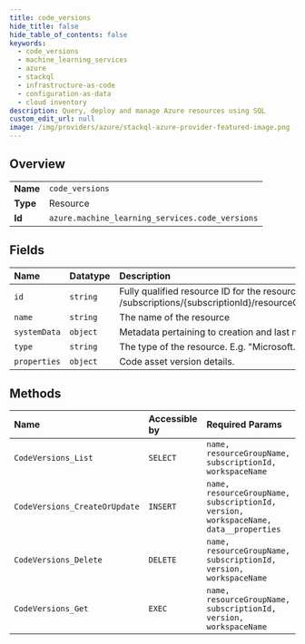```yaml
---
title: code_versions
hide_title: false
hide_table_of_contents: false
keywords:
  - code_versions
  - machine_learning_services
  - azure    
  - stackql
  - infrastructure-as-code
  - configuration-as-data
  - cloud inventory
description: Query, deploy and manage Azure resources using SQL
custom_edit_url: null
image: /img/providers/azure/stackql-azure-provider-featured-image.png
---
```

  
    

## Overview
<table><tbody>
<tr><td><b>Name</b></td><td><code>code_versions</code></td></tr>
<tr><td><b>Type</b></td><td>Resource</td></tr>
<tr><td><b>Id</b></td><td><code>azure.machine_learning_services.code_versions</code></td></tr>
</tbody></table>

## Fields
| Name | Datatype | Description |
|:-----|:---------|:------------|
| `id` | `string` | Fully qualified resource ID for the resource. Ex - /subscriptions/&#123;subscriptionId&#125;/resourceGroups/&#123;resourceGroupName&#125;/providers/&#123;resourceProviderNamespace&#125;/&#123;resourceType&#125;/&#123;resourceName&#125; |
| `name` | `string` | The name of the resource |
| `systemData` | `object` | Metadata pertaining to creation and last modification of the resource. |
| `type` | `string` | The type of the resource. E.g. "Microsoft.Compute/virtualMachines" or "Microsoft.Storage/storageAccounts" |
| `properties` | `object` | Code asset version details. |
## Methods
| Name | Accessible by | Required Params |
|:-----|:--------------|:----------------|
| `CodeVersions_List` | `SELECT` | `name, resourceGroupName, subscriptionId, workspaceName` |
| `CodeVersions_CreateOrUpdate` | `INSERT` | `name, resourceGroupName, subscriptionId, version, workspaceName, data__properties` |
| `CodeVersions_Delete` | `DELETE` | `name, resourceGroupName, subscriptionId, version, workspaceName` |
| `CodeVersions_Get` | `EXEC` | `name, resourceGroupName, subscriptionId, version, workspaceName` |
